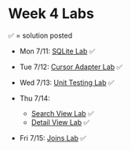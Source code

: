 # Week 4 Labs

&#x2705; = solution posted

- Mon 7/11: [SQLite Lab](https://github.com/ga-adi-nyc/SQLite-Lab) &#x2705;


- Tue 7/12: [Cursor Adapter Lab](https://github.com/ga-adi-nyc/CursorAdapter-Lab) &#x2705;


- Wed 7/13: [Unit Testing Lab](https://github.com/ga-adi-nyc/Unit-Testing-Lab) &#x2705;


- Thu 7/14:
  - [Search View Lab](https://github.com/ga-adi-nyc/Search-View-Lab) &#x2705;
  - [Detail View Lab](https://github.com/ga-adi-nyc/Detail-View-Lab) &#x2705;


- Fri 7/15: [Joins Lab](https://github.com/ga-adi-nyc/Joins-Lab) &#x2705;
